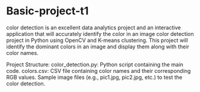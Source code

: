 # Basic-project-t1
color detection is an excellent data analytics project and an interactive application that will accurately identify the color in an image
color detection project in Python using OpenCV and K-means clustering. This project will identify the dominant colors in an image and display them along with their color names.

Project Structure:
color_detection.py: Python script containing the main code.
colors.csv: CSV file containing color names and their corresponding RGB values.
Sample image files (e.g., pic1.jpg, pic2.jpg, etc.) to test the color detection.
